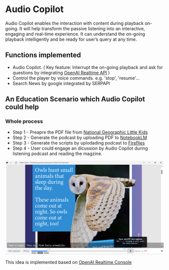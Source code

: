 # Audio Copilot
Audio Copilot enables the interaction with content during playback on-going. It will help transform the passive listening into an interactive, engaging and real-time experience. It can understand the on-going playback intelligently and be ready for user’s query at any time. 

## Functions implemented
- Audio Copilot. ( Key feature: Interrupt the on-going playback and ask for questions by integrating [OpenAI Realtime API](https://openai.com/index/introducing-the-realtime-api/) )
- Control the player by voice commands. e.g. 'stop', 'resume'...
- Search News by google integrated by SERPAPI

## An Education Scenario which Audio Copilot could help 
### Whole process
- Step 1 - Preapre the PDF file from [National Geographic Little Kids](https://magazinelib.com/?s=national+geographic+little+kids)
- Step 2 - Generate the podcast by uploading PDF to [NotebookLM](https://notebooklm.google.com/)
- Step 3 - Generate the scripts by uplodading podcast to [Fireflies](https://app.fireflies.ai/)
- Step 4 - User could engage an dicussion by Audio Copilot during listening podcast and reading the magzine.

<img src="/readme/audio-copilot.png" width="800" />

This idea is implemented based on [OpenAI Realtime Console](https://github.com/openai/openai-realtime-console)